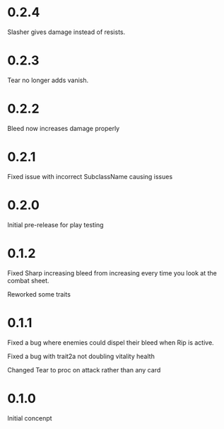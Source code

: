# 0.2.4

Slasher gives damage instead of resists.

# 0.2.3

Tear no longer adds vanish.

# 0.2.2

Bleed now increases damage properly

# 0.2.1

Fixed issue with incorrect SubclassName causing issues

# 0.2.0

Initial pre-release for play testing

# 0.1.2

Fixed Sharp increasing bleed from increasing every time you look at the combat sheet.

Reworked some traits

# 0.1.1

Fixed a bug where enemies could dispel their bleed when Rip is active.

Fixed a bug with trait2a not doubling vitality health

Changed Tear to proc on attack rather than any card

# 0.1.0

Initial concenpt
